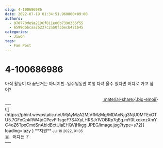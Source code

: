 ```yaml
---
slug: 4-100686986
date: 2022-07-19 01:34:51.960000+09:00
authors:
  - 970770de9a2196f811e06b7390335f55
  - 6599dbbcaa26237c2ab0f3becb421b45
categories:
  - Jiwon
tags:
  - Fan Post
---
```


# 4-100686986

<div class="post-container" markdown="1">
<div class="content-container md-sidebar__scrollwrap" markdown="1">

아직 활동이 다 끝난거는 아니지만..일주일동안 여행 다녀 올수 있다면 어디로 가고 싶어?

</div>
</div>

<div style="text-align: right;" markdown="1">
<a href="https://weverse.io/fromis9/fanpost/4-100686986" style="text-align: right;">:material-share:{.big-emoji}</a>
</div>
---

<div class="comments-container md-sidebar__scrollwrap" markdown="1">
<div class="comment" markdown="1">
<div class='id-container' markdown="1">
![](https://phinf.wevpstatic.net/MjAyMzA2MjVfMzMg/MDAxNjg3NjU0MTExOTU5.7GFeCpkRW4jdCPevFi1sgeF7S4XyLHRSJr1VOBRp7gEg.mY0LxqknzXmYC4oZ6TpxCmdSnAbldBctUiaEHQVjHkgg.JPEG/image.jpg?type=s72){ loading=lazy }
**<span class="artist">지원</span>** <small>Jul 19 2022, 01:35</small><br>
</div>
<div class='comment-body' markdown="1">
음.. 어디든..?
</div>
</div>
</div>
---
